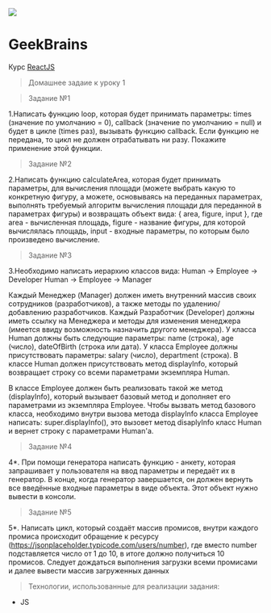 <a href="https://geekbrains.ru/"><img src="https://pbs.twimg.com/profile_images/890184585769885697/CY2mUvB6_400x400.jpg" class="ws-chat-logo-img"></a>
# GeekBrains

Курс <a href="https://geekbrains.ru/courses/119">ReactJS</a>
>Домашнее задаие к уроку 1

> Задание №1

1.Написать функцию loop, которая будет принимать параметры: times (значение по умолчанию = 0), callback (значение по умолчанию = null) и будет в цикле (times раз), вызывать функцию callback. Если функцию не передана, то цикл не должен отрабатывать ни разу. Покажите применение этой функции.

> Задание №2

2.Написать функцию calculateArea, которая будет принимать параметры, для вычисления площади (можете выбрать какую то конкретную фигуру, а можете, основываясь на переданных параметрах, выполнять требуемый алгоритм вычисления площади для переданной в параметрах фигуры) и возвращать объект вида: { area, figure, input }, где area - вычисленная площадь, figure - название фигуры, для которой вычислялась площадь, input - входные параметры, по которым было произведено вычисление.

> Задание №3

3.Необходимо написать иерархию классов вида:
Human -> Employee -> Developer
Human -> Employee -> Manager

Каждый Менеджер (Manager) должен иметь внутренний массив своих сотрудников (разработчиков), а также методы по удалению/добавлению разработчиков.
Каждый Разработчик (Developer) должны иметь ссылку на Менеджера и методы для изменения менеджера (имеется ввиду возможность назначить другого менеджера).
У класса Human должны быть следующие параметры: name (строка), age (число), dateOfBirth (строка или дата). У класса Employee должны присутствовать параметры: salary (число), department (строка).
В классе Human должен присутствовать метод displayInfo, который возвращает строку со всеми параметрами экземпляра Human.

В классе Employee должен быть реализовать такой же метод (displayInfo), который вызывает базовый метод и дополняет его параметрами из экземпляра Employee.
Чтобы вызвать метод базового класса, необходимо внутри вызова метода displayInfo класса Employee написать: super.displayInfo(), это вызовет метод disaplyInfo класс Human и вернет строку с параметрами Human'a.

> Задание №4

4*. При помощи генератора написать функцию - анкету, которая запрашивает у пользователя на ввод параметры и передаёт их в генератор. В конце, когда генератор завершается, он должен вернуть все введённые входные параметры в виде объекта.
Этот объект нужно вывести в консоли.

> Задание №5

5*. Написать цикл, который создаёт массив промисов, внутри каждого промиса происходит обращение к ресурсу (https://jsonplaceholder.typicode.com/users/number), где вместо number подставляется число от 1 до 10, в итоге должно получиться 10 промисов.
Следует дождаться выполнения загрузки всеми промисами и далее вывести массив загруженных данных


> Технологии, использованные для реализации задания:

- JS
